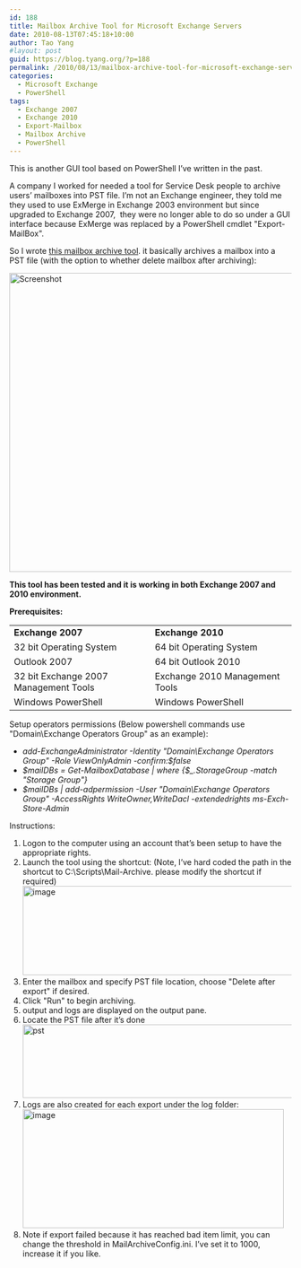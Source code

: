 ```yaml
---
id: 188
title: Mailbox Archive Tool for Microsoft Exchange Servers
date: 2010-08-13T07:45:18+10:00
author: Tao Yang
#layout: post
guid: https://blog.tyang.org/?p=188
permalink: /2010/08/13/mailbox-archive-tool-for-microsoft-exchange-servers/
categories:
  - Microsoft Exchange
  - PowerShell
tags:
  - Exchange 2007
  - Exchange 2010
  - Export-Mailbox
  - Mailbox Archive
  - PowerShell
---
```

This is another GUI tool based on PowerShell I’ve written in the past.

A company I worked for needed a tool for Service Desk people to archive users’ mailboxes into PST file. I’m not an Exchange engineer, they told me they used to use ExMerge in Exchange 2003 environment but since upgraded to Exchange 2007,  they were no longer able to do so under a GUI interface because ExMerge was replaced by a PowerShell cmdlet "Export-MailBox".

So I wrote <a href="https://blog.tyang.org/wp-content/uploads/2010/08/Mail-Archive.zip">this mailbox archive tool</a>. it basically archives a mailbox into a PST file (with the option to whether delete mailbox after archiving):

<a href="https://blog.tyang.org/wp-content/uploads/2010/08/Screenshot.jpg"><img style="display: inline; border: 0px;" title="Screenshot" src="https://blog.tyang.org/wp-content/uploads/2010/08/Screenshot_thumb.jpg" alt="Screenshot" width="543" height="533" border="0" /></a>

<strong>This tool has been tested and it is working in both Exchange 2007 and 2010 environment.</strong>

<strong>Prerequisites:</strong>
<table border="0" width="615" cellspacing="0" cellpadding="2">
<tbody>
<tr>
<td valign="top" width="306"><strong>Exchange 2007</strong></td>
<td valign="top" width="307"><strong>Exchange 2010</strong></td>
</tr>
<tr>
<td valign="top" width="306">32 bit Operating System</td>
<td valign="top" width="307">64 bit Operating System</td>
</tr>
<tr>
<td valign="top" width="306">Outlook 2007</td>
<td valign="top" width="307">64 bit Outlook 2010</td>
</tr>
<tr>
<td valign="top" width="306">32 bit Exchange 2007 Management Tools</td>
<td valign="top" width="307">Exchange 2010 Management Tools</td>
</tr>
<tr>
<td valign="top" width="306">Windows PowerShell</td>
<td valign="top" width="307">Windows PowerShell</td>
</tr>
</tbody>
</table>
Setup operators permissions (Below powershell commands use "Domain\Exchange Operators Group" as an example):
<ul>
	<li><em>add-ExchangeAdministrator -Identity "Domain\Exchange Operators Group" -Role ViewOnlyAdmin -confirm:$false </em></li>
	<li><em>$mailDBs = Get-MailboxDatabase | where {$_.StorageGroup -match "Storage Group"} </em></li>
	<li><em>$mailDBs | add-adpermission -User "Domain\Exchange Operators Group" -AccessRights WriteOwner,WriteDacl -extendedrights ms-Exch-Store-Admin</em></li>
</ul>
Instructions:
<ol>
	<li>Logon to the computer using an account that’s been setup to have the appropriate rights.</li>
	<li>Launch the tool using the shortcut: (Note, I’ve hard coded the path in the shortcut to C:\Scripts\Mail-Archive. please modify the shortcut if required)<a href="https://blog.tyang.org/wp-content/uploads/2010/08/image1.png"><img style="display: inline; border: 0px;" title="image" src="https://blog.tyang.org/wp-content/uploads/2010/08/image_thumb1.png" alt="image" width="559" height="159" border="0" /></a></li>
	<li>Enter the mailbox and specify PST file location, choose "Delete after export" if desired.</li>
	<li>Click "Run" to begin archiving.</li>
	<li>output and logs are displayed on the output pane.</li>
	<li>Locate the PST file after it’s done<a href="https://blog.tyang.org/wp-content/uploads/2010/08/pst.jpg"><img style="display: inline; border: 0px;" title="pst" src="https://blog.tyang.org/wp-content/uploads/2010/08/pst_thumb.jpg" alt="pst" width="502" height="131" border="0" /></a></li>
	<li>Logs are also created for each export under the log folder:<a href="https://blog.tyang.org/wp-content/uploads/2010/08/image2.png"><img style="display: inline; border: 0px;" title="image" src="https://blog.tyang.org/wp-content/uploads/2010/08/image_thumb2.png" alt="image" width="466" height="212" border="0" /></a></li>
	<li>Note if export failed because it has reached bad item limit, you can change the threshold in MailArchiveConfig.ini. I’ve set it to 1000, increase it if you like.</li>
</ol>
